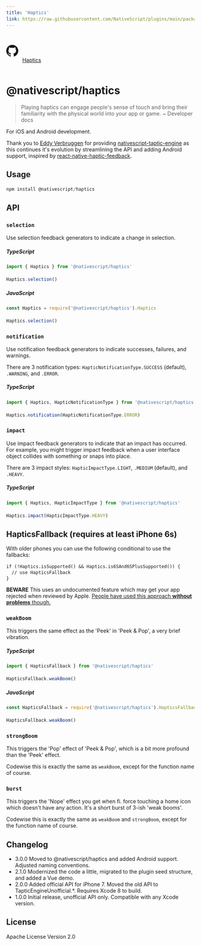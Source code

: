 ```yaml
---
title: 'Haptics'
link: https://raw.githubusercontent.com/NativeScript/plugins/main/packages/haptics/README.md
---
```


<div style="width: 100%; padding: 1.2em 0em">
	<img alt="github logo" src="../assets/images/github/GitHub-Mark-32px.png" style="display: inline; margin: 1em 0.5em 1em 0em">
	<a href="https://github.com/NativeScript/plugins/tree/main/packages/haptics" target="_blank" noopener>Haptics</a>
</div>

# @nativescript/haptics

> Playing haptics can engage people's sense of touch and bring their familiarity with the physical world into your app or game.
> ~ Developer docs

For iOS and Android development.

Thank you to [Eddy Verbruggen](EddyVerbruggen) for providing [nativescript-taptic-engine](https://github.com/EddyVerbruggen/nativescript-taptic-engine) as this continues it's evolution by streamlining the API and adding Android support, inspired by [react-native-haptic-feedback](https://github.com/junina-de/react-native-haptic-feedback).

## Usage

```javascript
npm install @nativescript/haptics
```

## API

### `selection`

Use selection feedback generators to indicate a change in selection.

##### TypeScript

```js
import { Haptics } from '@nativescript/haptics'

Haptics.selection()
```

##### JavaScript

```js
const Haptics = require('@nativescript/haptics').Haptics

Haptics.selection()
```

### `notification`

Use notification feedback generators to indicate successes, failures, and warnings.

There are 3 notification types: `HapticNotificationType.SUCCESS` (default), `.WARNING`, and `.ERROR`.

##### TypeScript

```js
import { Haptics, HapticNotificationType } from '@nativescript/haptics'

Haptics.notification(HapticNotificationType.ERROR)
```

### `impact`

Use impact feedback generators to indicate that an impact has occurred.
For example, you might trigger impact feedback when a user interface object
collides with something or snaps into place.

There are 3 impact styles: `HapticImpactType.LIGHT`, `.MEDIUM` (default), and `.HEAVY`.

##### TypeScript

```js
import { Haptics, HapticImpactType } from '@nativescript/haptics'

Haptics.impact(HapticImpactType.HEAVY)
```

## HapticsFallback (requires at least iPhone 6s)

With older phones you can use the following conditional to use the fallbacks:

```
if (!Haptics.isSupported() && Haptics.is6SAnd6SPlusSupported()) {
  // use HapticsFallback
}
```

**BEWARE** This uses an undocumented feature which may get your app rejected when reviewed by Apple.
[People have used this approach **without problems** though.](http://stackoverflow.com/questions/32526868/taptic-in-ios-9)

### `weakBoom`

This triggers the same effect as the 'Peek' in 'Peek & Pop', a very brief vibration.

##### TypeScript

```js
import { HapticsFallback } from '@nativescript/haptics'

HapticsFallback.weakBoom()
```

##### JavaScript

```js
const HapticsFallback = require('@nativescript/haptics').HapticsFallback

HapticsFallback.weakBoom()
```

### `strongBoom`

This triggers the 'Pop' effect of 'Peek & Pop', which is a bit more profound than the 'Peek' effect.

Codewise this is exactly the same as `weakBoom`, except for the function name of course.

### `burst`

This triggers the 'Nope' effect you get when fi. force touching a home icon which doesn't have any action. It's a short burst of 3-ish 'weak booms'.

Codewise this is exactly the same as `weakBoom` and `strongBoom`, except for the function name of course.

## Changelog

- 3.0.0 Moved to @nativescript/haptics and added Android support. Adjusted naming conventions.
- 2.1.0 Modernized the code a little, migrated to the plugin seed structure, and added a Vue demo.
- 2.0.0 Added official API for iPhone 7. Moved the old API to TapticEngineUnofficial.\*. Requires Xcode 8 to build.
- 1.0.0 Initial release, unofficial API only. Compatible with any Xcode version.

## License

Apache License Version 2.0

